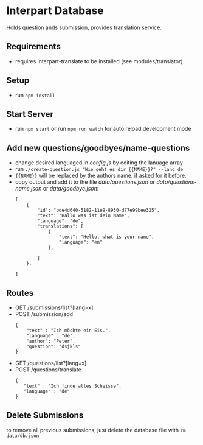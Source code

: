 # Interpart Database

Holds question ands submission, provides translation service.

## Requirements

* requires interpart-translate to be installed (see modules/translator)

## Setup

* run `npm install`

## Start Server

* run `npm start` or run `npm run watch` for auto reload development mode

## Add new questions/goodbyes/name-questions

* change desired languaged in *config.js* by editing the lanuage array
* run `./create-question.js "Wie geht es dir {{NAME}}?" --lang de`
* `{{NAME}}` will be replaced by the authors name. if asked for it before. 
* copy output and add it to the file *data/questions.json* or *data/questions-name.json* or *data/goodbye.json*:
    ```
    [
        {
            "id": "bde4d640-5182-11e9-8950-d77e99bee325",
            "text": "Hallo was ist dein Name",
            "language": "de",
            "translations": [
                {
                    "text": "Hello, what is your name",
                    "language": "en"
                },
                ...
            ]
        },
        ...
    ]
    ```

## Routes

* GET /submissions/list?\[lang=x\]
* POST /submission/add
    ```
    {
        "text" : "Ich möchte ein Eis.",
        "language" : "de",
        "author": "Peter",
        "question": "dsjkls"
    }
    ```
* GET /questions/list?\[lang=x\]
* POST /questions/translate
     ```
    {
	    "text" : "Ich finde alles Scheisse",
	    "language" : "de"
    }
    ```

## Delete Submissions

to remove all previous submissions, just delete the database file with `rm data/db.json`